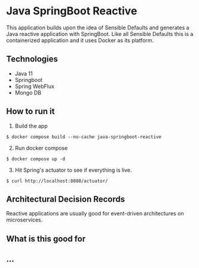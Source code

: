 # Java SpringBoot Reactive

This application builds upon the idea of Sensible Defaults and
generates a Java reactive application with SpringBoot. Like all
Sensible Defaults this is a containerized application and it
uses Docker as its platform.

## Technologies

* Java 11
* Springboot
* Spring WebFlux
* Mongo DB

## How to run it

1. Build the app
```shell
$ docker compose build --no-cache java-springboot-reactive
```
2. Run docker compose
```shell
$ docker compose up -d
```

3. Hit Spring's actuator to see if everything is live.
```shell
$ curl http://localhost:8080/actuator/
```

## Architectural Decision Records
Reactive applications are usually good for event-driven architectures on
microservices.

## What is this good for
## ...